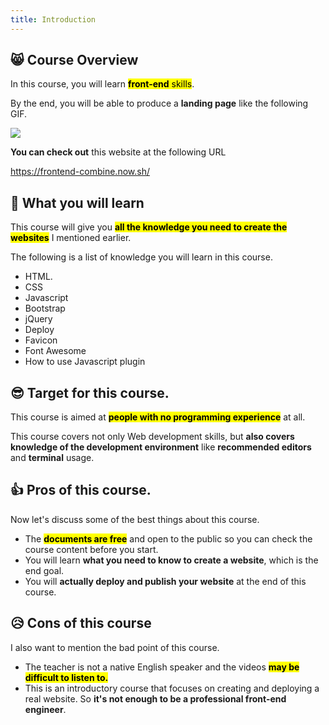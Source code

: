```yaml
---
title: Introduction
---
```


## 😸 Course Overview
In this course, you will learn <mark>**front-end** skills</mark>.

By the end, you will be able to produce a **landing page** like the following GIF.

![](https://coderhackers-1302290683.cos.ap-singapore.myqcloud.com/20200610_184144.gif)

**You can check out** this website at the following URL

https://frontend-combine.now.sh/


## 🎉 What you will learn

This course will give you <mark>**all the knowledge you need to create the websites**</mark> I mentioned earlier.

The following is a list of knowledge you will learn in this course.

- HTML.
- CSS
- Javascript
- Bootstrap
- jQuery
- Deploy
- Favicon
- Font Awesome
- How to use Javascript plugin


## 😎 Target for this course.

This course is aimed at <mark>**people with no programming experience**</mark> at all.

This course covers not only Web development skills, but **also covers knowledge of the development environment** like **recommended editors** and **terminal** usage.


## 👍 Pros of this course.

Now let's discuss some of the best things about this course.

- The <mark>**documents are free**</mark> and open to the public so you can check the course content before you start.
- You will learn **what you need to know to create a website**, which is the end goal.
- You will **actually deploy and publish your website** at the end of this course.


## 😥 Cons of this course

I also want to mention the bad point of this course.

- The teacher is not a native English speaker and the videos <mark>**may be difficult to listen to.**</mark>
- This is an introductory course that focuses on creating and deploying a real website. So **it's not enough to be a professional front-end engineer**.